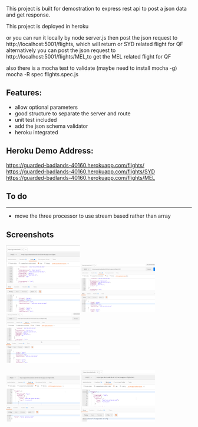 This project is built for demostration to express rest api to post a json data and get response.

This project is deployed in heroku

or you can run it locally by node server.js
then post the json request to http://localhost:5001/flights, which will return or SYD related flight for QF
alternatively you can post the json request to http://localhost:5001/flights/MEL,to get the MEL related flight for QF

also there is a mocha test to validate
(maybe need to install mocha -g)
mocha -R spec flights.spec.js

## Features:
- allow optional parameters
- good structure to separate the server and route
- unit test included
- add the json schema validator
- heroku integrated

## Heroku Demo Address:
https://guarded-badlands-40160.herokuapp.com/flights/
<br/>
https://guarded-badlands-40160.herokuapp.com/flights/SYD
<br/>
https://guarded-badlands-40160.herokuapp.com/flights/MEL
<br/>

## To do
--------------
-  move the three processor to use stream based rather than array

## Screenshots

<img src="https://github.com/xinzhang/qantas-flights/blob/master/screenshot/1.png" alt="Default" width="200" style="width: 200px;"/>
<img src="https://github.com/xinzhang/qantas-flights/blob/master/screenshot/2.png" alt="SYD" width="200"  style="width: 200px;"/>
<img src="https://github.com/xinzhang/qantas-flights/blob/master/screenshot/3.png" alt="MEL" width="200" style="width: 200px;"/>
<br/>
<br/>
<img src="https://github.com/xinzhang/qantas-flights/blob/master/screenshot/4.png" alt="Error" width="200"  style="width: 200px;"/>
<img src="https://github.com/xinzhang/qantas-flights/blob/master/screenshot/5.png" alt="Errpr" width="200" style="width: 200px;"/>
